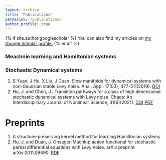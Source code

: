 ```yaml
---
layout: archive
title: "Publications"
permalink: /publications/
author_profile: true
---
```


{% if site.author.googlescholar %}
  You can also find my articles on <u><a href="{{site.author.googlescholar}}">my Google Scholar profile</a>.</u>
{% endif %}

### Meachnie learning and Hamiltonian systems


### Stochastic Dynamical systems
1. S Yuan, J Hu, X Liu, J Duan. Slow manifolds for dynamical systems with non-Gaussian stable Levy noise. Anal. Appl. 17(03), 477-511(2019).  [DOI](https://www.worldscientific.com/doi/abs/10.1142/S0219530519500027)
2. Hu, J. and Chen, J.. Transition pathways for a class of high dimensional stochastic dynamical systems with Lévy noise. Chaos: An Interdisciplinary Journal of Nonlinear Science, 31(6)(2021).  [DOI](https://pubs.aip.org/aip/cha/article-abstract/31/6/063138/1059632/Transition-pathways-for-a-class-of-high?redirectedFrom=fulltext) [PDF](https://arxiv.org/abs/2103.07165)


#  Preprints

1. A structure-preserving kernel method for learning Hamiltonian systems
2. Hu, J. and Duan, J. Onsager-Machlup action functional for stochastic partial differential equations with Levy noise. arXiv preprint arXiv:2011.09690. [PDF](https://arxiv.org/abs/2011.09690)
